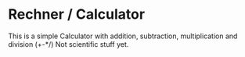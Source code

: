 # Rechner / Calculator

This is a simple Calculator with addition, subtraction, multiplication and division (+-*/)
Not scientific stuff yet.
